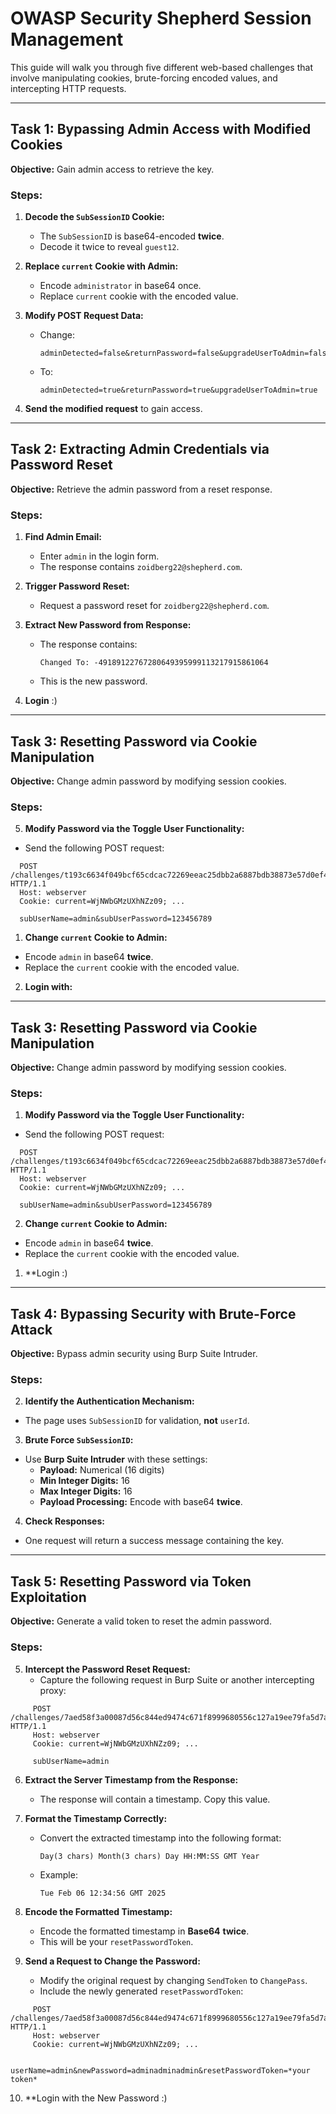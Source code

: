# OWASP Security Shepherd  Session Management 

This guide will walk you through five different web-based challenges that involve manipulating cookies, brute-forcing encoded values, and intercepting HTTP requests.

---

## **Task 1: Bypassing Admin Access with Modified Cookies**
**Objective:** Gain admin access to retrieve the key.

### **Steps:**
1. **Decode the `SubSessionID` Cookie:**
   - The `SubSessionID` is base64-encoded **twice**.
   - Decode it twice to reveal `guest12`.

2. **Replace `current` Cookie with Admin:**
   - Encode `administrator` in base64 once.
   - Replace `current` cookie with the encoded value.

3. **Modify POST Request Data:**
   - Change:
     ```
     adminDetected=false&returnPassword=false&upgradeUserToAdmin=false
     ```
   - To:
     ```
     adminDetected=true&returnPassword=true&upgradeUserToAdmin=true
     ```

4. **Send the modified request** to gain access.

---

## **Task 2: Extracting Admin Credentials via Password Reset**
**Objective:** Retrieve the admin password from a reset response.

### **Steps:**
1. **Find Admin Email:**
   - Enter `admin` in the login form.
   - The response contains `zoidberg22@shepherd.com`.

2. **Trigger Password Reset:**
   - Request a password reset for `zoidberg22@shepherd.com`.

3. **Extract New Password from Response:**
   - The response contains:  
     ```
     Changed To: -49189122767280649395999113217915861064
     ```
   - This is the new password.

4. **Login** :)

---

## **Task 3: Resetting Password via Cookie Manipulation**
**Objective:** Change admin password by modifying session cookies.

### **Steps:**
5. **Modify Password via the Toggle User Functionality:**
- Send the following POST request:
```http
  POST /challenges/t193c6634f049bcf65cdcac72269eeac25dbb2a6887bdb38873e57d0ef447bc3 HTTP/1.1
  Host: webserver
  Cookie: current=WjNWbGMzUXhNZz09; ...
  
  subUserName=admin&subUserPassword=123456789
```

1. **Change `current` Cookie to Admin:**
- Encode `admin` in base64 **twice**.
- Replace the `current` cookie with the encoded value.

2. **Login with:**

---

## **Task 3: Resetting Password via Cookie Manipulation**
**Objective:** Change admin password by modifying session cookies.

### **Steps:**

1. **Modify Password via the Toggle User Functionality:**
- Send the following POST request:
```http
  POST /challenges/t193c6634f049bcf65cdcac72269eeac25dbb2a6887bdb38873e57d0ef447bc3 HTTP/1.1
  Host: webserver
  Cookie: current=WjNWbGMzUXhNZz09; ...
  
  subUserName=admin&subUserPassword=123456789
```

2. **Change `current` Cookie to Admin:**
- Encode `admin` in base64 **twice**.
- Replace the `current` cookie with the encoded value.

1. **Login :)

---

## **Task 4: Bypassing Security with Brute-Force Attack**
**Objective:** Bypass admin security using Burp Suite Intruder.

### **Steps:**

2. **Identify the Authentication Mechanism:**
- The page uses `SubSessionID` for validation, **not** `userId`.

3. **Brute Force `SubSessionID`:**
- Use **Burp Suite Intruder** with these settings:
  - **Payload:** Numerical (16 digits)
  - **Min Integer Digits:** 16
  - **Max Integer Digits:** 16
  - **Payload Processing:** Encode with base64 **twice**.

4. **Check Responses:**
- One request will return a success message containing the key.

---

## **Task 5: Resetting Password via Token Exploitation**
**Objective:** Generate a valid token to reset the admin password.

### **Steps:**

5. **Intercept the Password Reset Request:**
   - Capture the following request in Burp Suite or another intercepting proxy:
```http
     POST /challenges/7aed58f3a00087d56c844ed9474c671f8999680556c127a19ee79fa5d7a132e1SendToken HTTP/1.1
     Host: webserver
     Cookie: current=WjNWbGMzUXhNZz09; ...
     
     subUserName=admin
```

6. **Extract the Server Timestamp from the Response:**
   - The response will contain a timestamp. Copy this value.

7. **Format the Timestamp Correctly:**
   - Convert the extracted timestamp into the following format:
     ```
     Day(3 chars) Month(3 chars) Day HH:MM:SS GMT Year
     ```
   - Example:
     ```
     Tue Feb 06 12:34:56 GMT 2025
     ```

8. **Encode the Formatted Timestamp:**
   - Encode the formatted timestamp in **Base64** **twice**.
   - This will be your `resetPasswordToken`.

9. **Send a Request to Change the Password:**
   - Modify the original request by changing `SendToken` to `ChangePass`.
   - Include the newly generated `resetPasswordToken`:
```http
     POST /challenges/7aed58f3a00087d56c844ed9474c671f8999680556c127a19ee79fa5d7a132e1ChangePass HTTP/1.1
     Host: webserver
     Cookie: current=WjNWbGMzUXhNZz09; ...
     
     userName=admin&newPassword=adminadminadmin&resetPasswordToken=*your token*
```

10. **Login with the New Password :)
